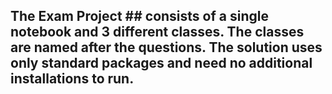 ## The Exam Project ## consists of a single notebook and 3 different classes. The classes are named after the questions. The solution uses only standard packages and need no additional installations to run. 
